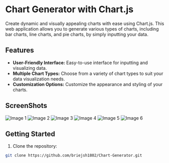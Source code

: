 # Chart Generator with Chart.js

Create dynamic and visually appealing charts with ease using Chart.js. This web application allows you to generate various types of charts, including bar charts, line charts, and pie charts, by simply inputting your data.

## Features

- **User-Friendly Interface:** Easy-to-use interface for inputting and visualizing data.
- **Multiple Chart Types:** Choose from a variety of chart types to suit your data visualization needs.
- **Customization Options:** Customize the appearance and styling of your charts.

## ScreenShots
![Image 1]([https://github.com/brijesh1802/Chart-Generator/blob/main/Assets/img1.png])
![Image 2]([https://github.com/brijesh1802/Chart-Generator/blob/main/Assets/img2.png])
![Image 3]([https://github.com/brijesh1802/Chart-Generator/blob/main/Assets/img3.png])
![Image 4]([https://github.com/brijesh1802/Chart-Generator/blob/main/Assets/img4.png])
![Image 5]([https://github.com/brijesh1802/Chart-Generator/blob/main/Assets/img5.png])
![Image 6]([https://github.com/brijesh1802/Chart-Generator/blob/main/Assets/img6.png])


## Getting Started

1. Clone the repository:

```bash
git clone https://github.com/briejsh1802/Chart-Generator.git

